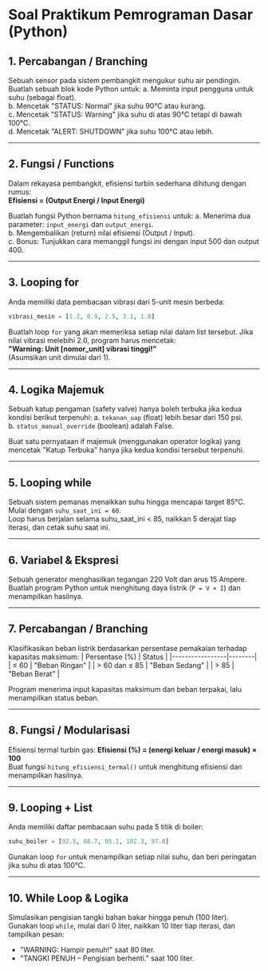 # Soal Praktikum Pemrograman Dasar (Python)

## 1. Percabangan / Branching
Sebuah sensor pada sistem pembangkit mengukur suhu air pendingin. Buatlah sebuah blok kode Python untuk:
a. Meminta input pengguna untuk suhu (sebagai float).  
b. Mencetak "STATUS: Normal" jika suhu 90°C atau kurang.  
c. Mencetak "STATUS: Warning" jika suhu di atas 90°C tetapi di bawah 100°C.  
d. Mencetak "ALERT: SHUTDOWN" jika suhu 100°C atau lebih.  

---

## 2. Fungsi / Functions
Dalam rekayasa pembangkit, efisiensi turbin sederhana dihitung dengan rumus:  
**Efisiensi = (Output Energi / Input Energi)**  

Buatlah fungsi Python bernama `hitung_efisiensi` untuk:
a. Menerima dua parameter: `input_energi` dan `output_energi`.  
b. Mengembalikan (return) nilai efisiensi (Output / Input).  
c. Bonus: Tunjukkan cara memanggil fungsi ini dengan input 500 dan output 400.

---

## 3. Looping for
Anda memiliki data pembacaan vibrasi dari 5-unit mesin berbeda:
```python
vibrasi_mesin = [1.2, 0.9, 2.5, 3.1, 1.8]
```
Buatlah loop `for` yang akan memeriksa setiap nilai dalam list tersebut. Jika nilai vibrasi melebihi 2.0, program harus mencetak:  
**"Warning: Unit [nomor_unit] vibrasi tinggi!"**  
(Asumsikan unit dimulai dari 1).

---

## 4. Logika Majemuk
Sebuah katup pengaman (safety valve) hanya boleh terbuka jika kedua kondisi berikut terpenuhi:
a. `tekanan_uap` (float) lebih besar dari 150 psi.  
b. `status_manual_override` (boolean) adalah False.  

Buat satu pernyataan if majemuk (menggunakan operator logika) yang mencetak "Katup Terbuka" hanya jika kedua kondisi tersebut terpenuhi.

---

## 5. Looping while
Sebuah sistem pemanas menaikkan suhu hingga mencapai target 85°C.  
Mulai dengan `suhu_saat_ini = 60`.  
Loop harus berjalan selama suhu_saat_ini < 85, naikkan 5 derajat tiap iterasi, dan cetak suhu saat ini.

---

## 6. Variabel & Ekspresi
Sebuah generator menghasilkan tegangan 220 Volt dan arus 15 Ampere.  
Buatlah program Python untuk menghitung daya listrik (`P = V × I`) dan menampilkan hasilnya.

---

## 7. Percabangan / Branching
Klasifikasikan beban listrik berdasarkan persentase pemakaian terhadap kapasitas maksimum:
| Persentase (%) | Status |
|-----------------|--------|
| ≤ 60 | "Beban Ringan" |
| > 60 dan ≤ 85 | "Beban Sedang" |
| > 85 | "Beban Berat" |

Program menerima input kapasitas maksimum dan beban terpakai, lalu menampilkan status beban.

---

## 8. Fungsi / Modularisasi
Efisiensi termal turbin gas:
**Efisiensi (%) = (energi keluar / energi masuk) × 100**  
Buat fungsi `hitung_efisiensi_termal()` untuk menghitung efisiensi dan menampilkan hasilnya.

---

## 9. Looping + List
Anda memiliki daftar pembacaan suhu pada 5 titik di boiler:
```python
suhu_boiler = [92.5, 88.7, 95.1, 102.3, 97.8]
```
Gunakan loop `for` untuk menampilkan setiap nilai suhu, dan beri peringatan jika suhu di atas 100°C.

---

## 10. While Loop & Logika
Simulasikan pengisian tangki bahan bakar hingga penuh (100 liter).  
Gunakan loop `while`, mulai dari 0 liter, naikkan 10 liter tiap iterasi, dan tampilkan pesan:
- "WARNING: Hampir penuh!" saat 80 liter.  
- "TANGKI PENUH – Pengisian berhenti." saat 100 liter.
